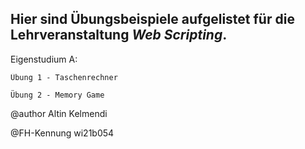 Hier sind Übungsbeispiele aufgelistet für die Lehrveranstaltung *Web Scripting*.
--

Eigenstudium A:

    Übung 1 - Taschenrechner 

    Übung 2 - Memory Game


@author Altin Kelmendi

@FH-Kennung wi21b054

